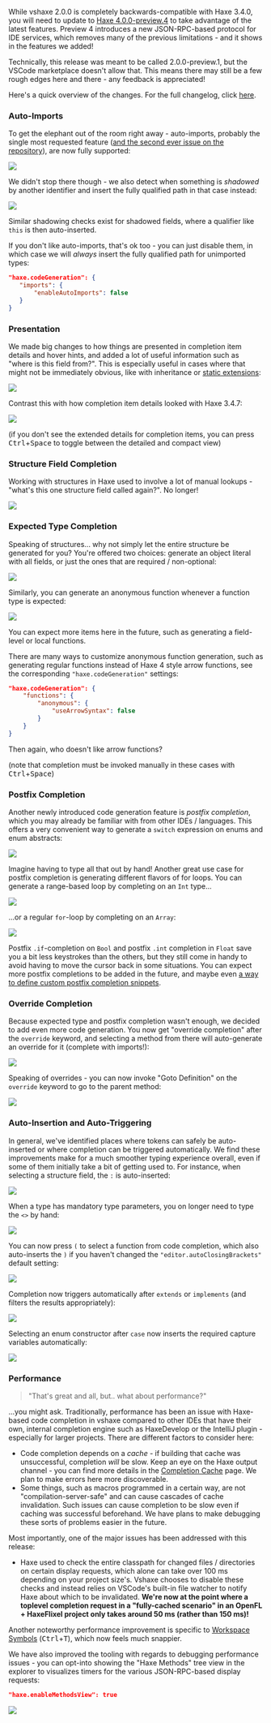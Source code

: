 While vshaxe 2.0.0 is completely backwards-compatible with Haxe 3.4.0, you will need to update to [Haxe 4.0.0-preview.4](https://haxe.org/download/version/4.0.0-preview.4/) to take advantage of the latest features. Preview 4 introduces a new JSON-RPC-based protocol for IDE services, which removes many of the previous limitations - and it shows in the features we added!

Technically, this release was meant to be called 2.0.0-preview.1, but the VSCode marketplace doesn't allow that. This means there may still be a few rough edges here and there - any feedback is appreciated!

Here's a quick overview of the changes. For the full changelog, click [here](https://github.com/vshaxe/vshaxe/blob/2.0.0/CHANGELOG.md#200-june-12-2018).

### Auto-Imports

To get the elephant out of the room right away - auto-imports, probably the single most requested feature ([and the second ever issue on the repository](https://github.com/vshaxe/vshaxe/issues/2)), are now fully supported:

![](images/release-2.0.0/auto-import.gif)

We didn't stop there though - we also detect when something is _shadowed_ by another identifier and insert the fully qualified path in that case instead:

![](images/release-2.0.0/shadowing.gif)

Similar shadowing checks exist for shadowed fields, where a qualifier like `this` is then auto-inserted.

If you don't like auto-imports, that's ok too - you can just disable them, in which case we will _always_ insert the fully qualified path for unimported types:

```json
"haxe.codeGeneration": {
   "imports": {
       "enableAutoImports": false
   }
}
```

### Presentation

We made big changes to how things are presented in completion item details and hover hints, and added a lot of useful information such as "where is this field from?". This is especially useful in cases where that might not be immediately obvious, like with inheritance or [static extensions](https://haxe.org/manual/lf-static-extension.html):

![](images/release-2.0.0/new-details.png)

Contrast this with how completion item details looked with Haxe 3.4.7:

![](images/release-2.0.0/old-details.png)

(if you don't see the extended details for completion items, you can press <kbd>Ctrl</kbd>+<kbd>Space</kbd> to toggle between the detailed and compact view)

### Structure Field Completion

Working with structures in Haxe used to involve a lot of manual lookups - "what's this one structure field called again?". No longer!

![](images/release-2.0.0/structure-field-completion.png)

### Expected Type Completion

Speaking of structures... why not simply let the entire structure be generated for you? You're offered two choices: generate an object literal with all fields, or just the ones that are required / non-optional:

![](images/release-2.0.0/expected-type-object-literal.gif)

Similarly, you can generate an anonymous function whenever a function type is expected:

![](images/release-2.0.0/expected-type-function.gif)

You can expect more items here in the future, such as generating a field-level or local functions.

There are many ways to customize anonymous function generation, such as generating regular functions instead of Haxe 4 style arrow functions, see the corresponding `"haxe.codeGeneration"` settings:

```json
"haxe.codeGeneration": {
    "functions": {
        "anonymous": {
            "useArrowSyntax": false
        }
    }
}
```

Then again, who doesn't like arrow functions?

(note that completion must be invoked manually in these cases with <kbd>Ctrl</kbd>+<kbd>Space</kbd>)

### Postfix Completion

Another newly introduced code generation feature is _postfix completion_, which you may already be familiar with from other IDEs / languages. This offers a very convenient way to generate a `switch` expression on enums and enum abstracts:

![](images/release-2.0.0/postfix-switch.gif)

Imagine having to type all that out by hand! Another great use case for postfix completion is generating different flavors of for loops. You can generate a range-based loop by completing on an `Int` type...

![](images/release-2.0.0/postfix-fori.gif)

...or a regular `for`-loop by completing on an `Array`:

![](images/release-2.0.0/postfix-for.gif)

Postfix `.if`-completion on `Bool` and postfix `.int` completion in `Float` save you a bit less keystrokes than the others, but they still come in handy to avoid having to move the cursor back in some situations. You can expect more postfix completions to be added in the future, and maybe even [a way to define custom postfix completion snippets](https://github.com/vshaxe/vshaxe/issues/231).

### Override Completion

Because expected type and postfix completion wasn't enough, we decided to add even more code generation. You now get "override completion" after the `override` keyword, and selecting a method from there will auto-generate an override for it (complete with imports!):

![](images/release-2.0.0/override-completion.gif)

Speaking of overrides - you can now invoke "Goto Definition" on the `override` keyword to go to the parent method:

![](images/release-2.0.0/override-goto-definition.gif)


### Auto-Insertion and Auto-Triggering

In general, we've identified places where tokens can safely be auto-inserted or where completion can be triggered automatically. We find these improvements make for a much smoother typing experience overall, even if some of them initially take a bit of getting used to. For instance, when selecting a structure field, the `:` is auto-inserted:

![](images/release-2.0.0/auto-insert-structure.gif)

When a type has mandatory type parameters, you on longer need to type the `<>` by hand:

![](images/release-2.0.0/auto-insert-params.gif)

You can now press `(` to select a function from code completion, which also auto-inserts the `)` if you haven't changed the `"editor.autoClosingBrackets"` default setting:

![](images/release-2.0.0/commit-character.gif)

Completion now triggers automatically after `extends` or `implements` (and filters the results appropriately):

![](images/release-2.0.0/auto-trigger-implements.gif)

Selecting an enum constructor after `case` now inserts the required capture variables automatically:

![](images/release-2.0.0/auto-insert-case.gif)

### Performance

>"That's great and all, but.. what about performance?"

...you might ask. Traditionally, performance has been an issue with Haxe-based code completion in vshaxe compared to other IDEs that have their own, internal completion engine such as HaxeDevelop or the IntelliJ plugin - especially for larger projects. There are different factors to consider here:

- Code completion depends on a _cache_ - if building that cache was unsuccessful, completion _will_ be slow. Keep an eye on the Haxe output channel - you can find more details in the [Completion Cache](https://github.com/vshaxe/vshaxe/wiki/Completion-Cache) page. We plan to make errors here more discoverable.
- Some things, such as macros programmed in a certain way, are not "compilation-server-safe" and can cause cascades of cache invalidation. Such issues can cause completion to be slow even if caching was successful beforehand. We have plans to make debugging these sorts of problems easier in the future.

Most importantly, one of the major issues has been addressed with this release:

- Haxe used to check the entire classpath for changed files / directories on certain display requests, which alone can take over 100 ms depending on your project size's. Vshaxe chooses to disable these checks and instead relies on VSCode's built-in file watcher to notify Haxe about which to be invalidated. **We're now at the point where a toplevel completion request in a "fully-cached scenario" in an OpenFL + HaxeFlixel project only takes around 50 ms (rather than 150 ms)!**

Another noteworthy performance improvement is specific to [Workspace Symbols](https://github.com/vshaxe/vshaxe/wiki/Workspace-Symbols) (<kbd>Ctrl</kbd>+<kbd>T</kbd>), which now feels much snappier.

We have also improved the tooling with regards to debugging performance issues - you can opt-into showing the "Haxe Methods" tree view in the explorer to visualizes timers for the various JSON-RPC-based display requests:

```json
"haxe.enableMethodsView": true
```

![](images/release-2.0.0/haxe-methods.png)
